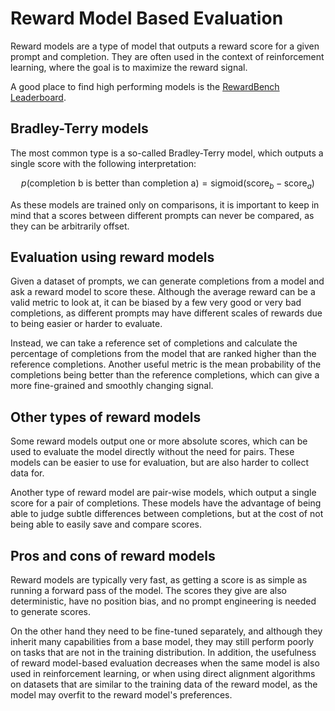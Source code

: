 
# Reward Model Based Evaluation

Reward models are a type of model that outputs a reward score for a given prompt and completion.
They are often used in the context of reinforcement learning, where the goal is to maximize the reward signal.

A good place to find high performing models is the [RewardBench Leaderboard](https://huggingface.co/spaces/allenai/reward-bench).

## Bradley-Terry models

The most common type is a so-called Bradley-Terry model, which outputs a single score with the following interpretation:

$$p(\text{completion b is better than completion a}) = \text{sigmoid}(\text{score}_b - \text{score}_a)$$

As these models are trained only on comparisons, it is important to keep in mind that a scores between different prompts can never be compared,
 as they can be arbitrarily offset.

## Evaluation using reward models

Given a dataset of prompts, we can generate completions from a model and ask a reward model to score these.
Although the average reward can be a valid metric to look at,
 it can be biased by a few very good or very bad completions,
  as different prompts may have different scales of rewards due to being easier or harder to evaluate.

Instead, we can take a reference set of completions and calculate the percentage of completions from the model that are ranked higher than the reference completions.
Another useful metric is the mean probability of the completions being better than the reference completions, which can give a more fine-grained and smoothly changing signal.

## Other types of reward models

Some reward models output one or more absolute scores, which can be used to evaluate the model directly without the need for pairs.
These models can be easier to use for evaluation, but are also harder to collect data for.

Another type of reward model are pair-wise models, which output a single score for a pair of completions.
These models have the advantage of being able to judge subtle differences between completions, 
 but at the cost of not being able to easily save and compare scores.

## Pros and cons of reward models

Reward models are typically very fast, as getting a score is as simple as running a forward pass of the model.
The scores they give are also deterministic, have no position bias, and no prompt engineering is needed to generate scores.

On the other hand they need to be fine-tuned separately, and although they inherit many capabilities from a base model, they may still perform poorly on tasks that are not in the training distribution.
In addition, the usefulness of reward model-based evaluation decreases when the same model is also used in reinforcement learning, or when using direct alignment algorithms on datasets that are similar to the training data of the reward model, as the model may overfit to the reward model's preferences.







